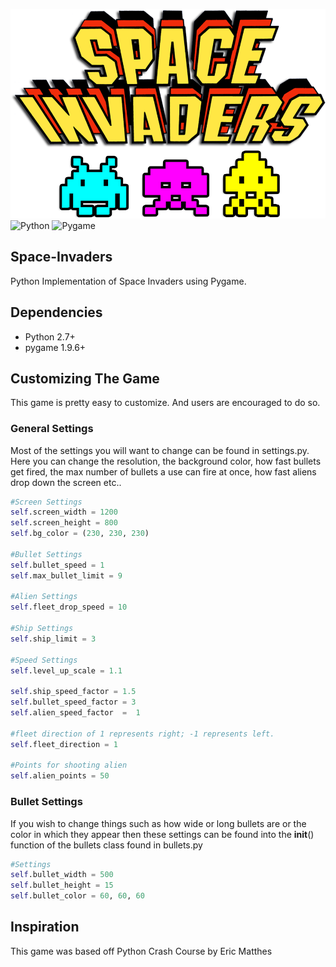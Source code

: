 ![Space Invaders](./images/readme/logo.png)
![Python](https://img.shields.io/badge/Python-2.7%2B-%23336a99)
![Pygame](https://img.shields.io/badge/PyGame-1.9.6%2B-%2398008f)
## Space-Invaders
Python Implementation of Space Invaders using Pygame. 

## Dependencies
* Python 2.7+
* pygame 1.9.6+


## Customizing The Game
This game is pretty easy to customize. And users are encouraged to do 
so. 

### General Settings 
Most of the settings you will want to change can be found in 
settings.py. Here you can change the resolution, the background color,
how fast bullets get fired, the max number of bullets a use can fire
at once, how fast aliens drop down the screen etc..

```python
#Screen Settings
self.screen_width = 1200
self.screen_height = 800
self.bg_color = (230, 230, 230)

#Bullet Settings
self.bullet_speed = 1
self.max_bullet_limit = 9

#Alien Settings
self.fleet_drop_speed = 10

#Ship Settings
self.ship_limit = 3

#Speed Settings
self.level_up_scale = 1.1

self.ship_speed_factor = 1.5
self.bullet_speed_factor = 3
self.alien_speed_factor  =  1

#fleet direction of 1 represents right; -1 represents left.
self.fleet_direction = 1

#Points for shooting alien
self.alien_points = 50
```

### Bullet Settings
If you wish to change things such as how wide or long bullets are
or the color in which they appear then these settings can be found
into the __init__() function of the bullets class found in bullets.py
```python
#Settings
self.bullet_width = 500
self.bullet_height = 15
self.bullet_color = 60, 60, 60
```

## Inspiration 
This game was based off Python Crash Course by Eric Matthes